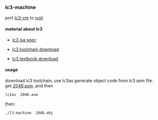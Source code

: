 ### lc3-machine

port [lc3-vm](https://github.com/justinmeiners/lc3-vm) to [rust](https://github.com/rust-lang/rust). 

####  material about  lc3 

* [lc3 isa spec](https://www.cs.colostate.edu/~cs270/.Fall18/resources/PattPatelAppA.pdf)

* [lc3 toolchain download](https://highered.mheducation.com/sites/0072467509/student_view0/lc-3_simulator.html)

* [lc3 textbook  download](https://drive.google.com/file/d/0B_y5VoosmiugNWpjM1VJTlM1RGM/view)

#### usage
download lc3 toolchain, use lc3as generate object code from lc3 asm file.
get [2048.asm](https://github.com/rpendleton/lc3-2048/blob/master/2048.asm) ,and then

```bash
lc3as  2048.asm 
```
then:

```bash
./l3-machine  2048.obj 
```
